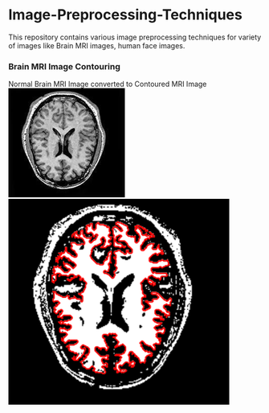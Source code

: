 # Image-Preprocessing-Techniques
This repository contains various image preprocessing techniques for variety of images like Brain MRI images, human face images.

### Brain MRI Image Contouring
Normal Brain MRI Image converted to Contoured MRI Image <br>
<img src='no1482.jpg'>
<img src='Brain Contoured Image no 1482.png'>
